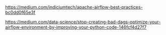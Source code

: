
https://medium.com/indiciumtech/apache-airflow-best-practices-bc0dd0f65e3f

https://medium.com/data-science/stop-creating-bad-dags-optimize-your-airflow-environment-by-improving-your-python-code-146fcf4d27f7
